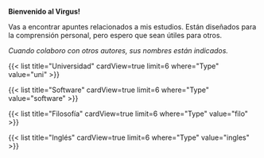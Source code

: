 **Bienvenido al Virgus!** 

Vas a encontrar apuntes relacionados a mis estudios.  Están diseñados para la comprensión personal, pero espero que sean útiles para otros.

*Cuando colaboro con otros autores, sus nombres están indicados.*


{{< list title="Universidad" cardView=true limit=6 where="Type" value="uni" >}}

{{< list title="Software" cardView=true limit=6 where="Type" value="software" >}}

{{< list title="Filosofía" cardView=true limit=6 where="Type" value="filo" >}}

{{< list title="Inglés" cardView=true limit=6 where="Type" value="ingles" >}}
